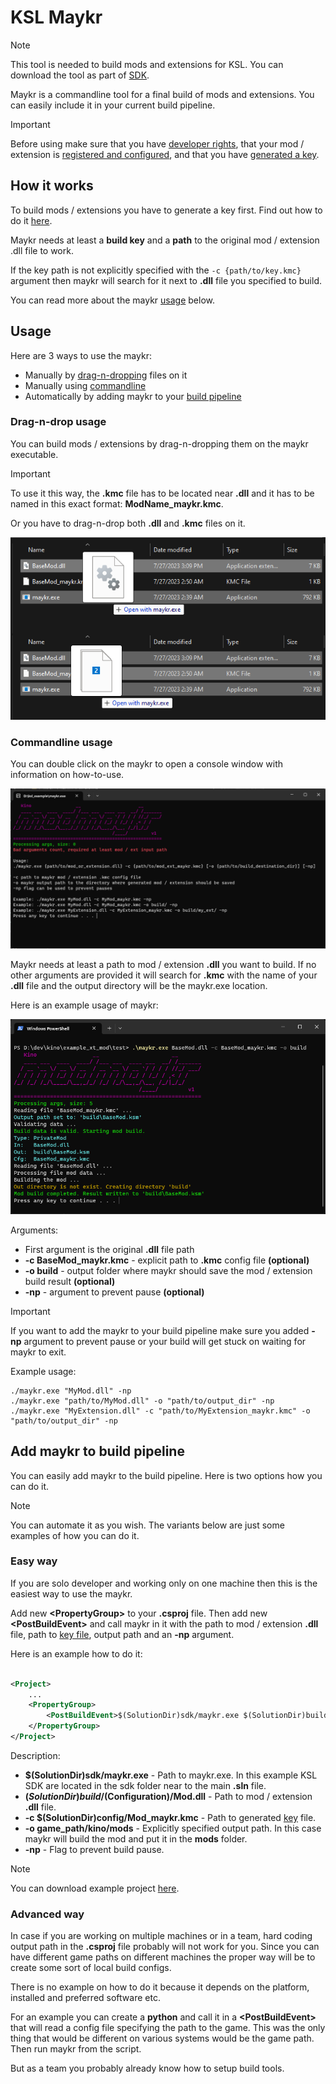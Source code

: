 # KSL Maykr

> [!NOTE]  
> This tool is needed to build mods and extensions for KSL. You can download the tool as part of [SDK](https://github.com/trbflxr/ksl_sdk).

Maykr is a commandline tool for a final build of mods and extensions. You can easily include it in your current build pipeline.

> [!IMPORTANT]  
> Before using make sure that you have [developer rights](developer_rights.md), that your mod / extension is [registered and configured](control_panel.md), and that you have [generated a key](control_panel.md#generate-maykr-build-key).

## How it works

To build mods / extensions you have to generate a key first. Find out how to do it [here](control_panel.md#generate-maykr-build-key).

Maykr needs at least a **build key** and a **path** to the original mod / extension .dll file to work.

If the key path is not explicitly specified with the ```-c {path/to/key.kmc}``` argument then maykr will search for it next to **.dll** file you specified to build.

You can read more about the maykr [usage](#usage) below.

## Usage

Here are 3 ways to use the maykr:

* Manually by [drag-n-dropping](#drag-n-drop-usage) files on it
* Manually using [commandline](#commandline-usage)
* Automatically by adding maykr to your [build pipeline](#add-maykr-to-build-pipeline)

### Drag-n-drop usage

You can build mods / extensions by drag-n-dropping them on the maykr executable.

> [!IMPORTANT]  
> To use it this way, the **.kmc** file has to be located near **.dll** and it has to be named in this exact format: **ModName_maykr.kmc**.
>
> Or you have to drag-n-drop both **.dll** and **.kmc** files on it.

![drag_n_drop](../../images/maykr_drag_n_drop.png)

### Commandline usage

You can double click on the maykr to open a console window with information on how-to-use.

![maykr_open](../../images/maykr_open.png)

Maykr needs at least a path to mod / extension **.dll** you want to build. If no other arguments are provided it will search for **.kmc** with the name of your **.dll** file and the output directory will be the maykr.exe location.

Here is an example usage of maykr:

![maykr_usage](../../images/maykr_usage.png)

Arguments:

* First argument is the original **.dll** file path
* **-c BaseMod_maykr.kmc** - explicit path to **.kmc** config file **(optional)**
* **-o build** - output folder where maykr should save the mod / extension build result **(optional)**
* **-np** - argument to prevent pause **(optional)**

> [!IMPORTANT]  
> If you want to add the maykr to your build pipeline make sure you added **-np** argument to prevent pause or your build will get stuck on waiting for maykr to exit.

Example usage:

```shell
./maykr.exe "MyMod.dll" -np
./maykr.exe "path/to/MyMod.dll" -o "path/to/output_dir" -np
./maykr.exe "MyExtension.dll" -c "path/to/MyExtension_maykr.kmc" -o "path/to/output_dir" -np
```

## Add maykr to build pipeline

You can easily add maykr to the build pipeline. Here is two options how you can do it.

> [!NOTE]  
> You can automate it as you wish. The variants below are just some examples of how you can do it.

### Easy way

If you are solo developer and working only on one machine then this is the easiest way to use the maykr.

Add new **\<PropertyGroup>** to your **.csproj** file. Then add new **\<PostBuildEvent>** and call maykr in it with the path to mod / extension **.dll** file, path to [key file](control_panel.md#generate-maykr-build-key), output path and an **-np** argument.

Here is an example how to do it:

```xml

<Project>
    ...
    <PropertyGroup>
        <PostBuildEvent>$(SolutionDir)sdk/maykr.exe $(SolutionDir)build/$(Configuration)/Mod.dll -c $(SolutionDir)config/Mod_maykr.kmc -o game_path/kino/mods -np</PostBuildEvent>
    </PropertyGroup>
</Project>
```

Description:

* **$(SolutionDir)sdk/maykr.exe** - Path to maykr.exe. In this example KSL SDK are located in the sdk folder near to the main **.sln** file.
* **$(SolutionDir)build/$(Configuration)/Mod.dll** - Path to mod / extension **.dll** file.
* **-c $(SolutionDir)config/Mod_maykr.kmc** - Path to generated [key](control_panel.md#generate-maykr-build-key) file.
* **-o game_path/kino/mods** - Explicitly specified output path. In this case maykr will build the mod and put it in the **mods** folder.
* **-np** - Flag to prevent build pause.

> [!NOTE]  
> You can download example project [here](https://github.com/trbflxr/ksl_sdk).

### Advanced way

In case if you are working on multiple machines or in a team, hard coding output path in the **.csproj** file probably will not work for you. Since you can have different game paths on different machines the proper way will be to create some sort of local build configs.

There is no example on how to do it because it depends on the platform, installed and preferred software etc.

For an example you can create a **python** and call it in a **\<PostBuildEvent>** that will read a config file specifying the path to the game. This was the only thing that would be different on various systems would be the game path. Then run maykr from the script.

But as a team you probably already know how to setup build tools.
